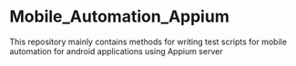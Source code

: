 # Mobile_Automation_Appium
This repository mainly contains methods for writing test scripts for mobile automation for android applications using Appium server
